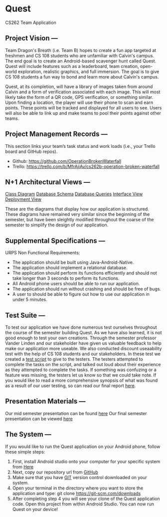 # Quest
CS262 Team Application

## Project Vision —

Team Dragon's Breath (i.e. Team B) hopes to create a fun app targeted at freshmen and CS 108 students who are unfamiliar with Calvin's campus. The end goal is to create an Android-based scavenger hunt called Quest. Quest will include features such as a leaderboard, team creation, open-world exploration, realistic graphics, and full immersion. The goal is to give CS 108 students a fun way to bond and learn more about Calvin's campus.

Quest, at its completion, will have a library of images taken from around Calvin and a form of verification associated with each image. This will most likely take the form of a QR code, GPS verification, or something similar. Upon finding a location, the player will use their phone to scan and earn points. These points will be tracked and displayed for all users to see. Users will also be able to link up and make teams to pool their points against other teams.

## Project Management Records — 

 This section links your team’s task status and work loads (i.e., your Trello board and GitHub repos).

 - Github: https://github.com/OperationBrokenWaterfall
 - Trello: https://trello.com/b/MfrAjiAv/cs262b-operation-broken-waterfall

## N+1 Architectural Views — 
[Class Diagram](https://github.com/OperationBrokenWaterfall/materials/blob/master/UMLClassDiagram_QUEST.pdf)
[Database Schema](https://github.com/OperationBrokenWaterfall/server/blob/master/Database/QuestSampleQueries.sql)
[Database Queries](https://github.com/OperationBrokenWaterfall/server/blob/master/Database/QuestSampleQueries.sql)
[Interface View](https://github.com/OperationBrokenWaterfall/materials/blob/master/userInterfaceModel.png)
[Deployment View](https://github.com/OperationBrokenWaterfall/materials/blob/master/QuestDeploymentDiagram.pdf)

These are the diagrams that display how our application is structured. These diagrams have remained very similar since the beginning of the semester, but have been sleightly modified throughout the coarse of the semester to simplify the design of our application.

## Supplemental Specifications — 
  URPS Non Functional Requirements:
  - The application should be built using Java-Android-Native.
  - The application should implement a relational database.
  - The application should perform its functions efficiently and should not take longer than 3 seconds to perform its functions.
  - All Android phone users should be able to run our application.
  - The application should run without crashing and should be free of bugs.
  - A user to should be able to figure out how to use our application in under 5 minutes.  

## Test Suite — 
To test our application we have done numerous test ourselves throughout the course of the semester building Quest. As we have also learned, it is not good enough to test your own creations. Through the semester professor Vander Linden and our stakeholder have given us valuable feedback to help make our application more useable. We also conducted discount useaability test with the help of CS 108 students and our stakeholders. In these test we created a [test script](https://github.com/OperationBrokenWaterfall/materials/blob/master/usabilityTestScript.md) to give to the testers. The testers attempted to complete the tasks on the script, and talked out loud about their experience as they attempted to complete the tasks. If something was confuzing or a feature was missing, the testers let us know so that we could take note. If you would like to read a more comprehensive synopsis of what was found as a result of our user testing, so can read our final report [here](https://drive.google.com/open?id=1yDZVf3ELmPOaENYAyqaQt9waUNf_KM9OWlXKwVivjFI).

## Presentation Materials — 
Our mid semester presentation can be found [here](https://docs.google.com/presentation/d/11fYBFvjEuhbbEuMiUtMRfDSJc5SH0efVrAGBvaLel2Y/edit?usp=sharing)
Our final semester presentation can be viewed [here](https://docs.google.com/presentation/d/1KqmoeAQCpO6DbfLgra5Xnhl36eC6yF5EV5bOEuTZpsI/edit?usp=sharing)
## The System — 
If you would like to run the Quest application on your Android phone, follow these simple steps:
1. First, install Android studio onto your computer for your specific system from [Here](https://developer.android.com/studio/gclid=Cj0KCQiAgMPgBRDDARIsAOh3uyIZQ042orRuSLQAxshK8L5OBVkSSbhUJVLc6CUVbcoB4Hx7G879gQsaAm-8EALw_wcB) 
2. Next, copy our repository url from [GitHub](https://github.com/OperationBrokenWaterfall/Quest.git)
3. Make sure that you have [GIT](https://git-scm.com/downloads) version control downloaded on your system.
4. Open your terminal in the directory where you want to store the application and type: git clone https://git-scm.com/downloads
5. After completing step 4 you will see your clone of the Quest application code. Open this project from within Android Studio. You can now run Quest on your device!

